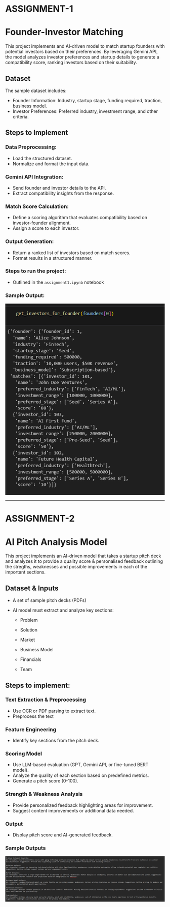 # ASSIGNMENT-1


# Founder-Investor Matching

This project implements and AI-driven model to match startup founders with potential investors based on their preferences. By leveraging Gemini API, the model analyzes investor preferences and startup details to generate a compatibility score, ranking investors based on their suitability.

## Dataset

The sample dataset includes:
- Founder Information: Industry, startup stage, funding required, traction, business model.
- Investor Preferences: Preferred industry,  investment range, and other criteria.

## Steps to Implement
### Data Preprocessing:

- Load the structured dataset.
- Normalize and format the input data.

### Gemini API Integration:

- Send founder and investor details to the API.
- Extract compatibility insights from the response.

### Match Score Calculation:

- Define a scoring algorithm that evaluates compatibility based on investor-founder alignment.
- Assign a score to each investor.

### Output Generation:

- Return a ranked list of investors based on match scores.
- Format results in a structured manner.

### Steps to run the project:
- Outlined in the ```assignment1.ipynb``` notebook

### Sample Output:

![founder-investor-match-sample](outputs/founder-investor-match.png)



----------------------------------------------------------------------------------------------------------------------------------------------------------------------------------------------------------------


# ASSIGNMENT-2


# AI Pitch Analysis Model

This project implements an AI-driven model that takes a startup pitch deck and analyzes it to provide a quality score & personalised feedback outlining the stregths, weaknesses and possible improvements in each of the important sections.

## Dataset & Inputs

- A set of sample pitch decks (PDFs)

- AI model must extract and analyze key sections:

  - Problem

  - Solution

  - Market

  - Business Model

  - Financials

  - Team

## Steps to implement:
### Text Extraction & Preprocessing
- Use OCR or PDF parsing to extract text.
- Preprocess the text

### Feature Engineering
- Identify key sections from the pitch deck.

### Scoring Model
- Use LLM-based evaluation (GPT, Gemini API, or fine-tuned BERT model).
- Analyze the quality of each section based on predefined metrics.
- Generate a pitch score (0-100).

### Strength & Weakness Analysis
- Provide personalized feedback highlighting areas for improvement.
- Suggest content improvements or additional data needed.

### Output
- Display pitch score and AI-generated feedback.

### Sample Outputs
![uber pitch analysis](outputs/uber-pitch-analysis.png)
